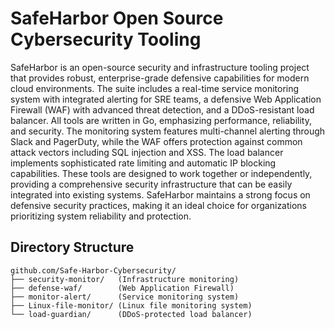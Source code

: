# SafeHarbor Open Source Cybersecurity Tooling
SafeHarbor is an open-source security and infrastructure tooling project that provides robust, enterprise-grade defensive capabilities for modern cloud environments. The suite includes a real-time service monitoring system with integrated alerting for SRE teams, a defensive Web Application Firewall (WAF) with advanced threat detection, and a DDoS-resistant load balancer. All tools are written in Go, emphasizing performance, reliability, and security. The monitoring system features multi-channel alerting through Slack and PagerDuty, while the WAF offers protection against common attack vectors including SQL injection and XSS. The load balancer implements sophisticated rate limiting and automatic IP blocking capabilities. These tools are designed to work together or independently, providing a comprehensive security infrastructure that can be easily integrated into existing systems. SafeHarbor maintains a strong focus on defensive security practices, making it an ideal choice for organizations prioritizing system reliability and protection.

## Directory Structure
```
github.com/Safe-Harbor-Cybersecurity/
├── security-monitor/   (Infrastructure monitoring) 
├── defense-waf/        (Web Application Firewall)
├── monitor-alert/      (Service monitoring system)
├── Linux-file-monitor/ (Linux file monitoring system)
└── load-guardian/      (DDoS-protected load balancer)
```
